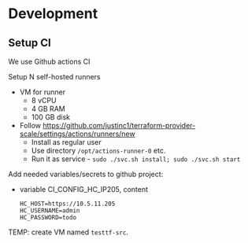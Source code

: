 # Development

## Setup CI

We use Github actions CI

Setup N self-hosted runners
- VM for runner
  - 8 vCPU
  - 4 GB RAM
  - 100 GB disk 
- Follow https://github.com/justinc1/terraform-provider-scale/settings/actions/runners/new
  - Install as regular user
  - Use directory `/opt/actions-runner-0` etc.
  - Run it as service - `sudo ./svc.sh install; sudo ./svc.sh start`

Add needed variables/secrets to github project:
- variable CI_CONFIG_HC_IP205, content
  ```
  HC_HOST=https://10.5.11.205
  HC_USERNAME=admin
  HC_PASSWORD=todo
  ```

TEMP: create VM named `testtf-src`.
